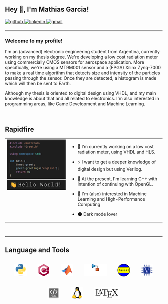 ## __Hey 👋, I'm Mathias Garcia!__   

<a href="https://github.com/msebgarcia" target="_blank">
<img src=https://img.shields.io/badge/github-%2324292e.svg?&style=for-the-badge&logo=github&logoColor=white alt=github style="margin-bottom: 5px;" /> </a>
<a href="https://www.linkedin.com/in/mathiasgarciag" target="_blank">
<img src=https://img.shields.io/badge/linkedin-%231E77B5.svg?&style=for-the-badge&logo=linkedin&logoColor=white alt=linkedin style="margin-bottom: 5px;" />  </a>
<a href="mailto:mathiasgarcia.gs@gmail.com" target="_blank">
<img src=https://img.shields.io/badge/MAIL-%2324292e.svg?&style=for-the-badge&logo=gmail&logoColor=red alt=gmail style="margin-bottom: 5px;" /> </a> 


<br/>

___

### Welcome to my profile!
I'm an (advanced) electronic engineering student from Argentina, currently working on my thesis degree. We're developing a low cost radiation meter using commercially CMOS sensors for aerospace application. More specifically, we're using a MT9M001 sensor and a (FPGA) Xilinx Zynq-7000 to make a real time algorithm that detects size and intensity of the particles passing through the sensor. Once they are detected, a histogram is made which will then be sent to Earth. 

Although my thesis is oriented to digital design using VHDL, and my main knowledge is about that and all related to electronics. I'm also interested in programming areas, like Game Development and Machine Learning.


<br/>

## Rapidfire 

<table style = "border:0"><tr><td valign="top" width="40%"> 

<div align="center"> <img src="hello.gif" align="center" style="width: 100%" /> </div>   </td>

<td valign="top" width="60%">

- 🔭 I’m currently working on a low cost radiation meter, using VHDL and HLS.

- ⚡ I want to get a deeper knowledge of digital design but using Verilog.

- 🌱 At the present, I'm learning C++ with intention of continuing with OpenGL.
- 🤖 I'm (also) interested in Machine Learning and High-Performance Computing 
- 🌑 Dark mode lover 
</td></tr></table> 

<br/>

___

## Language and Tools 

<div align="center">
<img style="margin: 15px" src="python-original.svg" alt="Python" height="40" hspace="10" /> <img style="margin: 15px" src="cplusplus-original.svg" alt="cpp" height="40" hspace="10" />  <img style="margin: 15px" src="matlab.svg" alt="MATLAB" height="40" hspace="10" /> <img style="margin: 15px" src="simulink.png" alt="Simulink" height="40" hspace="10" /> <img style="margin: 15px" src="Pascal.png" alt="Pascal" height="40" hspace="10" /> <img style="margin: 15px" src="verilog.svg" alt="Verilog" height="40" hspace="10" /> <img style="margin: 15px" src="vhdl.png" alt="VHDL" height="40" hspace="10" /> <img style="margin: 15px" src="linux-original.svg" alt="Linux" height="40" hspace="10" /> <img style="margin: 15px" src="latex.png" alt="LaTeX" height="40" hspace="10" />
</div>